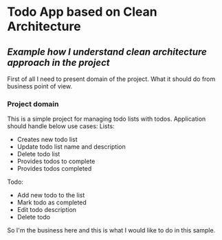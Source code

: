 # Todo App based on Clean Architecture
## _Example how I understand clean architecture approach in the project_

First of all I need to present domain of the project. What it should do from business point of view.

### Project domain
This is a simple project for managing todo lists with todos.
Application should handle below use cases:
Lists:
- Creates new todo list
- Update todo list name and description
- Delete todo list
- Provides todos to complete
- Provides todos completed

Todo:
- Add new todo to the list
- Mark todo as completed
- Edit todo description
- Delete todo

So I'm the business here and this is what I would like to do in this sample.

